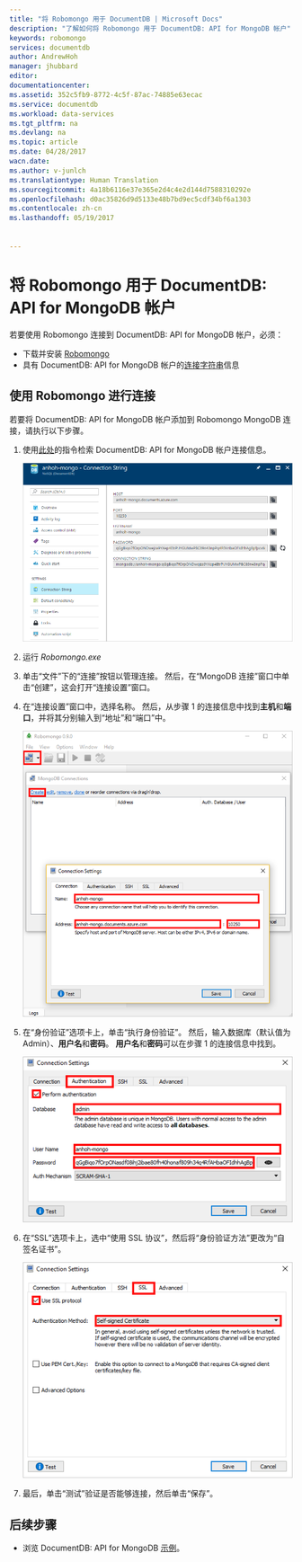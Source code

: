 ```yaml
---
title: "将 Robomongo 用于 DocumentDB | Microsoft Docs"
description: "了解如何将 Robomongo 用于 DocumentDB: API for MongoDB 帐户"
keywords: robomongo
services: documentdb
author: AndrewHoh
manager: jhubbard
editor: 
documentationcenter: 
ms.assetid: 352c5fb9-8772-4c5f-87ac-74885e63ecac
ms.service: documentdb
ms.workload: data-services
ms.tgt_pltfrm: na
ms.devlang: na
ms.topic: article
ms.date: 04/28/2017
wacn.date: 
ms.author: v-junlch
ms.translationtype: Human Translation
ms.sourcegitcommit: 4a18b6116e37e365e2d4c4e2d144d7588310292e
ms.openlocfilehash: d0ac35826d9d5133e48b7bd9ec5cdf34bf6a1303
ms.contentlocale: zh-cn
ms.lasthandoff: 05/19/2017


---
```

# <a name="use-robomongo-with-an-azure-documentdb-api-for-mongodb-account"></a>将 Robomongo 用于 DocumentDB: API for MongoDB 帐户
若要使用 Robomongo 连接到 DocumentDB: API for MongoDB 帐户，必须：

- 下载并安装 [Robomongo](https://robomongo.org/)
- 具有 DocumentDB: API for MongoDB 帐户的[连接字符串](documentdb-connect-mongodb-account.md)信息

## <a name="connect-using-robomongo"></a>使用 Robomongo 进行连接
若要将 DocumentDB: API for MongoDB 帐户添加到 Robomongo MongoDB 连接，请执行以下步骤。

1. 使用[此处](documentdb-connect-mongodb-account.md)的指令检索 DocumentDB: API for MongoDB 帐户连接信息。

    ![连接字符串边栏选项卡的屏幕截图](./media/documentdb-mongodb-robomongo/connectionstringblade.png)
2. 运行 *Robomongo.exe*

3. 单击“文件”下的“连接”按钮以管理连接。 然后，在“MongoDB 连接”窗口中单击“创建”，这会打开“连接设置”窗口。

4. 在“连接设置”窗口中，选择名称。 然后，从步骤 1 的连接信息中找到**主机**和**端口**，并将其分别输入到“地址”和“端口”中。

    ![Robomongo 管理连接的屏幕截图](./media/documentdb-mongodb-robomongo/manageconnections.png)
5. 在“身份验证”选项卡上，单击“执行身份验证”。 然后，输入数据库（默认值为 Admin）、**用户名**和**密码**。
**用户名**和**密码**可以在步骤 1 的连接信息中找到。

    ![Robomongo 身份验证选项卡的屏幕截图](./media/documentdb-mongodb-robomongo/authentication.png)
6. 在“SSL”选项卡上，选中“使用 SSL 协议”，然后将“身份验证方法”更改为“自签名证书”。

    ![Robomongo SSL 选项卡的屏幕截图](./media/documentdb-mongodb-robomongo/SSL.png)
7. 最后，单击“测试”验证是否能够连接，然后单击“保存”。

## <a name="next-steps"></a>后续步骤
- 浏览 DocumentDB: API for MongoDB [示例](documentdb-mongodb-samples.md)。


